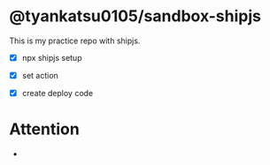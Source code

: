 # @tyankatsu0105/sandbox-shipjs

This is my practice repo with shipjs.

- [x] npx shipjs setup
- [x] set action
- [x] create deploy code


# Attention
- 